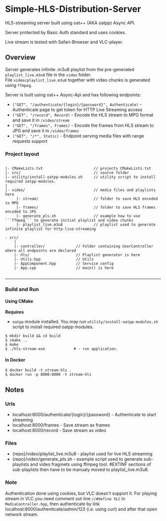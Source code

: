 # Simple-HLS-Distribution-Server

HLS-streaming server built using oat++ (AKA oatpp) Async API.

Server protected by Basic Auth standard and uses cookies.

Live stream is tested with Safari-Browser and VLC-player.

## Overview

Server generates infinite .m3u8 playlist from the pre-generated 
```playlist_live.m3u8``` file in the ```video``` folder.  
File ```video/playlist_live.m3u8``` together with video chunks is generated using ```ffmpeg```.  

Server is built using oat++ Async-Api and has following endpoints:

- ```("GET", "/authenticate/{login}/{password}", Authenticate)``` - Authenticate page to get token for HTTP Live Streaming access
- ```("GET", "/record", Record)``` - Encode the HLS stream to MPG format and save it in ```/video/stream``` 
- ```("GET", "/frames", Frames)``` - Encode the frames from HLS stream to JPG and save it in ```/video/frames``` 
- ```("GET", "/*", Static)``` - Endpoint serving media files with range requests support

### Project layout

```

|- CMakeLists.txt                       // projects CMakeLists.txt
|- src/                                 // source folder
|- utility/install-oatpp-modules.sh     // utility script to install required oatpp-modules.
|
|- video/                               // media files and playlists here
     |- stream/                         // folder to save HLS encoded to MPG
     |- frames/                         // folder to save HLS frames encoded to JPG
     |- generate_pls.sh                 // example how to use ```ffmpeg``` to generate initial playlist and video chunks
     |- playlist_live.m3u8              // playlist used to generate infinite playlist for http-live-streaming

```
```
- src/
    |
    |- controller/              // Folder containing UserController where all endpoints are declared
    |- hls/                     // Playlist generator is here
    |- Utils.hpp                // Utils
    |- AppComponent.hpp         // Service config
    |- App.cpp                  // main() is here
    
```

---

### Build and Run

#### Using CMake

**Requires**

- `oatpp` module installed. You may run `utility/install-oatpp-modules.sh` 
script to install required oatpp modules.

```
$ mkdir build && cd build
$ cmake ..
$ make 
$ ./hls-stream-exe             # - run application.
```

#### In Docker

```
$ docker build -t stream-hls .
$ docker run -p 8000:8000 -t stream-hls
```

## Notes

### Urls
- localhost:8000/authenticate/{login}/{password} - Authenticate to start streaming
- localhost:8000/frames - Save stream as frames
- localhost:8000/record - Save stream as video

### Files
- {repo}/video/playlist_live.m3u8 - playlist used for live HLS streaming
- {repo}/video/generate_pls.sh - example script used to generate sub-playlists and video fragmets using ffmpeg tool. #EXTINF sections of sub-playlists then have to be manualy moved to playlist_live.m3u8.

### Note
Authentication done using cookies, but VLC doesn't support it. For playing stream in VLC you need comment out line ```//#define VLC``` in ```MediaController.hpp```, then authenticate by link localhost:8000/authenticate/admin/123 (i.e. using curl) and after that open network stream.
